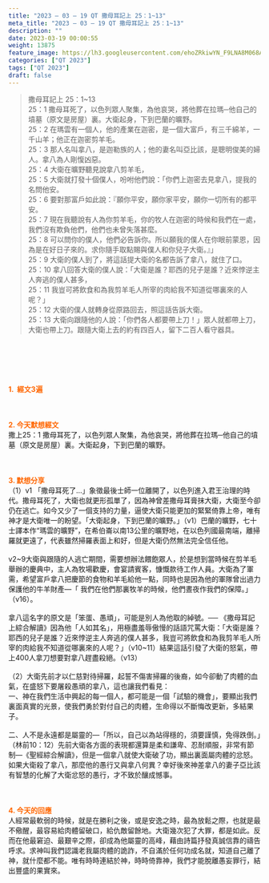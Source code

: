 ```yaml
---
title: "2023 – 03 – 19 QT 撒母耳記上 25：1~13"
meta_title: "2023 – 03 – 19 QT 撒母耳記上 25：1~13"
description: ""
date: 2023-03-19 00:00:55
weight: 13875
feature_image: https://lh3.googleusercontent.com/ehoZRkiwYN_F9LNA8M068AYxt73EavCZno-PD1cJRuf5BbSkQVUWr3gNEbt5kSs28Pb_Elg17kSrtf9ybWvojWoMV6I4tPM3vGRGDq6GkKkPdL2Gut4QAIw4-uykKUAtNiKgQKntvsU=w800
categories: ["QT 2023"]
tags: ["QT 2023"]
draft: false
---
```


<blockquote>撒母耳記上 25：1~13<br />
25：1 撒母耳死了，以色列眾人聚集，為他哀哭，將他葬在拉瑪─他自己的墳墓（原文是房屋）裏。大衛起身，下到巴蘭的曠野。<br />
25：2 在瑪雲有一個人，他的產業在迦密，是一個大富戶，有三千綿羊，一千山羊；他正在迦密剪羊毛。<br />
25：3 那人名叫拿八，是迦勒族的人；他的妻名叫亞比該，是聰明俊美的婦人。拿八為人剛愎凶惡。<br />
25：4 大衛在曠野聽見說拿八剪羊毛，<br />
25：5 大衛就打發十個僕人，吩咐他們說：「你們上迦密去見拿八，提我的名問他安。<br />
25：6 要對那富戶如此說：『願你平安，願你家平安，願你一切所有的都平安。<br />
25：7 現在我聽說有人為你剪羊毛，你的牧人在迦密的時候和我們在一處，我們沒有欺負他們，他們也未曾失落甚麼。<br />
25：8 可以問你的僕人，他們必告訴你。所以願我的僕人在你眼前蒙恩，因為是在好日子來的。求你隨手取點賜與僕人和你兒子大衛。』」<br />
25：9 大衛的僕人到了，將這話提大衛的名都告訴了拿八，就住了口。<br />
25：10 拿八回答大衛的僕人說：「大衛是誰？耶西的兒子是誰？近來悖逆主人奔逃的僕人甚多，<br />
25：11 我豈可將飲食和為我剪羊毛人所宰的肉給我不知道從哪裏來的人呢？」<br />
25：12 大衛的僕人就轉身從原路回去，照這話告訴大衛。<br />
25：13 大衛向跟隨他的人說：「你們各人都要帶上刀！」眾人就都帶上刀，大衛也帶上刀。跟隨大衛上去的約有四百人，留下二百人看守器具。</blockquote><br />
&nbsp;<br />
<br />
&nbsp;<br />
<br />
<span style="color: #ff6600;"><strong>1.  經文3遍</strong></span><br />
<br />
&nbsp;<br />
<br />
<span style="color: #ff6600;"><strong>2. 今天默想經文<br />
</strong></span>撒上25：1 撒母耳死了，以色列眾人聚集，為他哀哭，將他葬在拉瑪─他自己的墳墓（原文是房屋）裏。大衛起身，下到巴蘭的曠野。<br />
<br />
&nbsp;<br />
<br />
<strong><span style="color: #ff6600;">3. 默想分享<br />
</span></strong>（1）v1 「撒母耳死了…」象徵最後士師一位離開了，以色列進入君王治理的時代。撒母耳死了，大衛也就更形孤單了，因為神曾差撒母耳膏抹大衛，大衛至今卻仍在逃亡。如今又少了一個支持的力量，逼使大衛只能更加的緊緊倚靠上帝，唯有神才是大衛唯一的盼望。「大衛起身，下到巴蘭的曠野。」（v1）巴蘭的曠野，七十士譯本作“瑪雲的曠野”，在希伯崙以南13公里的曠野地，在以色列國最南端，離掃羅就更遠了，代表雖然掃羅表面上和好，但是大衛仍然無法完全信任他。<br />
<br />
v2~9大衛與跟隨的人逃亡期間，需要想辦法餵飽眾人，於是想到當時候在剪羊毛舉辦的慶典中，主人為牧場歡慶，會宴請賓客，慷慨款待工作人員。大衛為了軍需，希望富戶拿八把慶節的食物和羊毛給他一點，同時也是因為他的軍隊曾出過力保護他的牛羊財產—「 我們在他們那裏牧羊的時候，他們晝夜作我們的保障。」（v16）。<br />
<br />
拿八這名字的原文是「笨蛋、愚頑」，可能是別人為他取的綽號。── 《撒母耳記上綜合解讀》因為他「人如其名」，用極盡羞辱傲慢的話語咒罵大衛：「大衛是誰？耶西的兒子是誰？近來悖逆主人奔逃的僕人甚多，我豈可將飲食和為我剪羊毛人所宰的肉給我不知道從哪裏來的人呢？」（v10~11）結果這話引發了大衛的怒氣，帶上400人拿刀想要對拿八趕盡殺絕。（v13）<br />
<br />
（2）大衛先前才以仁慈對待掃羅，起誓不傷害掃羅的後裔，如今卻動了肉體的血氣，在盛怒下要屠殺愚頑的拿八，這也讓我們看見：<br />
一、神在我們生活中興起的每一個人，都可能是一個「試驗的機會」，要顯出我們裏面真實的光景，使我們勇於對付自己的肉體，生命得以不斷悔改更新，多結果子。<br />
<br />
二、人不是永遠都是屬靈的—「所以，自己以為站得穩的，須要謹慎，免得跌倒。」（林前10：12）先前大衛各方面的表現都還算是柔和謙卑、忍耐順服，非常有節制—《聖經綜合解讀》，但是一個拿八就使大衛破了功，顯出裏面屬肉體的忿怒。如果大衛殺了拿八，那麼他的愚行又與拿八何異？幸好後來神差拿八的妻子亞比該有智慧的化解了大衛忿怒的愚行，才不致於釀成憾事。<br />
<br />
&nbsp;<br />
<br />
<strong style="font-size: inherit;"><span style="color: #ff6600;">4. 今天的回應<br />
</span></strong><span style="font-size: inherit;">人經常最軟弱的時候，就是在勝利之後，或是安逸之時，最為放鬆之際，也就是最不儆醒，最容易給肉體留破口，給仇敵留餘地。大衛幾次犯了大罪，都是如此。反而在他最窘迫、最艱辛之際，卻成為他屬靈的高峰，藉由詩篇抒發真誠信靠的禱告呼求。求神叫我們認識老我屬肉體的詭詐，不自滿於任何功成名就，知道自己離了神，就什麼都不能。唯有時時連結於神，時時倚靠神，我們才能脫離愚妄罪行，結出豐盛的果實來。</span>
        
